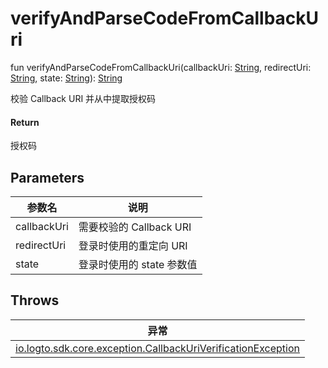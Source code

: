 # verifyAndParseCodeFromCallbackUri

fun verifyAndParseCodeFromCallbackUri(callbackUri: [String](https://kotlinlang.org/api/latest/jvm/stdlib/kotlin/-string/index.html), redirectUri: [String](https://kotlinlang.org/api/latest/jvm/stdlib/kotlin/-string/index.html), state: [String](https://kotlinlang.org/api/latest/jvm/stdlib/kotlin/-string/index.html)): [String](https://kotlinlang.org/api/latest/jvm/stdlib/kotlin/-string/index.html)

校验 Callback URI 并从中提取授权码

#### Return

授权码

## Parameters

| 参数名      | 说明                      |
| ----------- | ------------------------- |
| callbackUri | 需要校验的 Callback URI   |
| redirectUri | 登录时使用的重定向 URI    |
| state       | 登录时使用的 state 参数值 |

## Throws

| 异常                                                                                                                                            |
| ----------------------------------------------------------------------------------------------------------------------------------------------- |
| [io.logto.sdk.core.exception.CallbackUriVerificationException](../../io.logto.sdk.core.exception/-callback-uri-verification-exception/index.md) |
